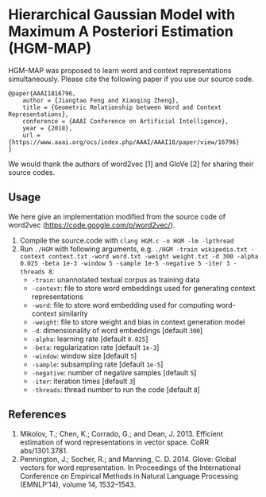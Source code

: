 # Hierarchical Gaussian Model with Maximum A Posteriori Estimation (HGM-MAP) 

HGM-MAP was proposed to learn word and context representations simultaneously. Please cite the following paper if you use our source code.
```
@paper{AAAI1816796,
	author = {Jiangtao Feng and Xiaoqing Zheng},
	title = {Geometric Relationship between Word and Context Representations},
	conference = {AAAI Conference on Artificial Intelligence},
	year = {2018},
	url = {https://www.aaai.org/ocs/index.php/AAAI/AAAI18/paper/view/16796}
}
```

We would thank the authors of word2vec [1] and GloVe [2] for sharing their source codes.

## Usage
We here give an implementation modified from the source code of word2vec (https://code.google.com/p/word2vec/).
1. Compile the source.code with `clang HGM.c -o HGM -lm -lpthread`
2. Run `./HGM` with following arguments, e.g. `./HGM -train wikipedia.txt -context context.txt -word word.txt -weight weight.txt -d 300 -alpha 0.025 -beta 1e-3 -window 5 -sample 1e-5 -negative 5 -iter 3 -threads 8`:
	- `-train`: unannotated textual corpus as training data
	- `-context`: file to store word embeddings used for generating context representations
	- `-word`: file to store word embedding used for computing word-context similarity
	- `-weight`: file to store weight and bias in context generation model  
	- `-d`: dimensionality of word embeddings [default `300`]
	- `-alpha`: learning rate [default `0.025`]
	- `-beta`: regularization rate [default `1e-3`]
	- `-window`: window size [default `5`]
	- `-sample`: subsampling rate [default `1e-5`]
	- `-negative`: number of negative samples [default `5`]
	- `-iter`: iteration times [default `3`]
	- `-threads`: thread number to run the code [default `8`]

## References
1. Mikolov, T.; Chen, K.; Corrado, G.; and Dean, J. 2013. Efficient estimation of word representations in vector space. CoRR abs/1301.3781.
2. Pennington, J.; Socher, R.; and Manning, C. D. 2014. Glove: Global vectors for word representation. In Proceedings of the International Conference on Empirical Methods in Natural Language Processing (EMNLP’14), volume 14, 1532–1543.
